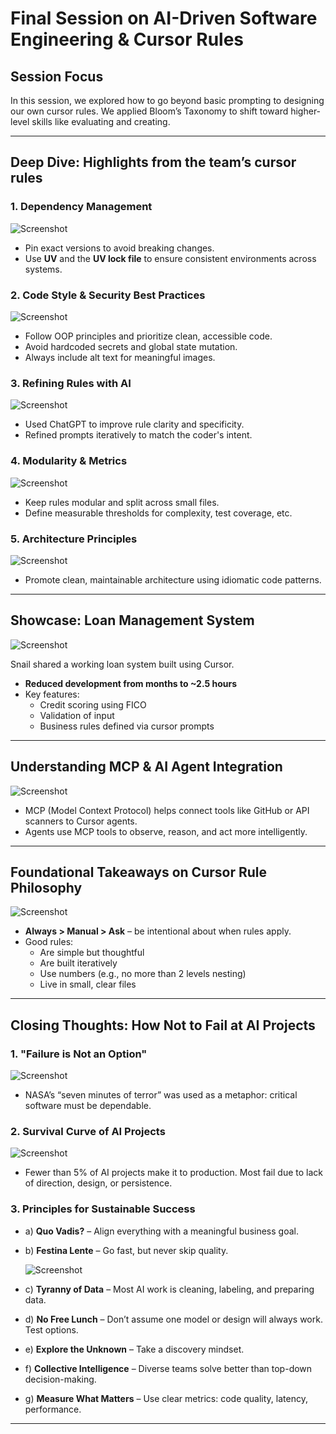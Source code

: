 # Final Session on AI-Driven Software Engineering & Cursor Rules

##  Session Focus
In this session, we explored how to go beyond basic prompting to designing our own cursor rules. We applied Bloom’s Taxonomy to shift toward higher-level skills like evaluating and creating.

---

##  Deep Dive: Highlights from the team’s cursor rules

### 1. Dependency Management  
 
![Screenshot](screenshots/01.png)

- Pin exact versions to avoid breaking changes.
- Use **UV** and the **UV lock file** to ensure consistent environments across systems.

### 2. Code Style & Security Best Practices  
 
![Screenshot](screenshots/02.png)

- Follow OOP principles and prioritize clean, accessible code.
- Avoid hardcoded secrets and global state mutation.
- Always include alt text for meaningful images.

### 3. Refining Rules with AI  

![Screenshot](screenshots/03.png)

- Used ChatGPT to improve rule clarity and specificity.
- Refined prompts iteratively to match the coder's intent.

### 4. Modularity & Metrics  
  
![Screenshot](screenshots/04.png)

- Keep rules modular and split across small files.
- Define measurable thresholds for complexity, test coverage, etc.

### 5. Architecture Principles  

![Screenshot](screenshots/05.png)

- Promote clean, maintainable architecture using idiomatic code patterns.

---

##  Showcase: Loan Management System  
![Screenshot](screenshots/06.png)

Snail shared a working loan system built using Cursor.

- **Reduced development from months to ~2.5 hours**
- Key features:
  - Credit scoring using FICO
  - Validation of input
  - Business rules defined via cursor prompts

---

##  Understanding MCP & AI Agent Integration  
 
![Screenshot](screenshots/07.png)

- MCP (Model Context Protocol) helps connect tools like GitHub or API scanners to Cursor agents.
- Agents use MCP tools to observe, reason, and act more intelligently.

---

##  Foundational Takeaways on Cursor Rule Philosophy  
  
![Screenshot](screenshots/08.png)

- **Always > Manual > Ask** – be intentional about when rules apply.
- Good rules:
  - Are simple but thoughtful
  - Are built iteratively
  - Use numbers (e.g., no more than 2 levels nesting)
  - Live in small, clear files

---

##  Closing Thoughts: How Not to Fail at AI Projects 

### 1. "Failure is Not an Option"  
 
![Screenshot](screenshots/09.png)

- NASA’s “seven minutes of terror” was used as a metaphor: critical software must be dependable.

### 2. Survival Curve of AI Projects  
 
![Screenshot](screenshots/10.png)

- Fewer than 5% of AI projects make it to production. Most fail due to lack of direction, design, or persistence.

### 3. Principles for Sustainable Success

- a) **Quo Vadis?** – Align everything with a meaningful business goal.  
- b) **Festina Lente** – Go fast, but never skip quality.  
    
  ![Screenshot](screenshots/11.png)
- c) **Tyranny of Data** – Most AI work is cleaning, labeling, and preparing data.
-  
  d) **No Free Lunch** – Don’t assume one model or design will always work. Test options.  
- e) **Explore the Unknown** – Take a discovery mindset.  
- f) **Collective Intelligence** – Diverse teams solve better than top-down decision-making.  
- g) **Measure What Matters** – Use clear metrics: code quality, latency, performance.

---
